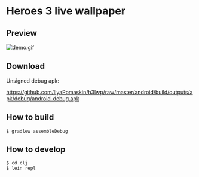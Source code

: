 # Heroes 3 live wallpaper

## Preview

![demo.gif](./demo.gif 'demo.gif')

## Download

Unsigned debug apk:

https://github.com/IlyaPomaskin/h3lwp/raw/master/android/build/outputs/apk/debug/android-debug.apk

## How to build

```
$ gradlew assembleDebug
```

## How to develop

```
$ cd clj
$ lein repl
```

